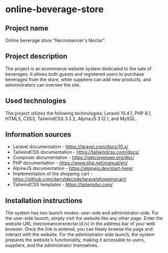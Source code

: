 # online-beverage-store

## Project name
Online beverage store "Necromancer's Nectar".

## Project description
The project is an ecommerce website system dedicated to the sale of beverages. It allows both guests and registered users to purchase beverages from the store, while suppliers can add new products, and administrators can oversee the site.

## Used technologies
The project utilizes the following technologies: Laravel 10.4.1, PHP 8.1, HTML5, CSS3, TailwindCSS 3.3.2, AlpineJS 3.12.1, and MySQL.

## Information sources
* Laravel documentation - https://laravel.com/docs/10.x/
* TailwindCSS documentation - https://tailwindcss.com/docs/
* Composer documentation - https://getcomposer.org/doc/
* PHP documentation - https://www.php.net/manual/en/
* AlpineJS documentation - https://alpinejs.dev/start-here/
* Implementation of the shopping cart - https://github.com/darryldecode/laravelshoppingcart/
* TailwindCSS templates - https://tailwindui.com/

## Installation instructions
The system has two launch modes: user-side and administrator-side.
For the user-side launch, simply visit the website like any other page. Enter the website URL (necromancersnectar.id.lv) in the address bar of your web browser. Once the link is entered, you can freely browse the page and interact with the website.
For the administrator-side launch, the system prepares the website's functionality, making it accessible to users, suppliers, and the administrator themselves.
